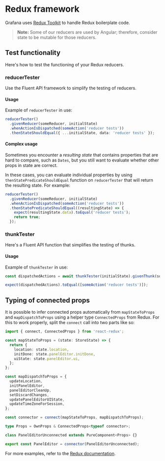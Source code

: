 # Redux framework

Grafana uses [Redux Toolkit](https://redux-toolkit.js.org/) to handle Redux boilerplate code.

> **Note:** Some of our reducers are used by Angular; therefore, consider state to be mutable for those reducers.

## Test functionality

Here's how to test the functioning of your Redux reducers.

### reducerTester

Use the Fluent API framework to simplify the testing of reducers.

#### Usage

Example of `reducerTester` in use:

``` typescript
reducerTester()
  .givenReducer(someReducer, initialState)
  .whenActionIsDispatched(someAction('reducer tests'))
  .thenStateShouldEqual({ ...initialState, data: 'reducer tests' });
```

#### Complex usage

Sometimes you encounter a *resulting state* that contains properties that are hard to compare, such as `Dates`, but you still want to evaluate whether other props in state are correct.

In these cases, you can evaluate individual properties by using `thenStatePredicateShouldEqual` function on `reducerTester` that will return the resulting state. For example:

``` typescript
reducerTester()
  .givenReducer(someReducer, initialState)
  .whenActionIsDispatched(someAction('reducer tests'))
  .thenStatePredicateShouldEqual((resultingState) => {
    expect(resultingState.data).toEqual('reducer tests');
    return true;
  });
```

### thunkTester

Here's a Fluent API function that simplifies the testing of thunks.

#### Usage

Example of `thunkTester` in use:

``` typescript
const dispatchedActions = await thunkTester(initialState).givenThunk(someThunk).whenThunkIsDispatched(arg1, arg2, arg3);

expect(dispatchedActions).toEqual([someAction('reducer tests')]);
```

## Typing of connected props

It is possible to infer connected props automatically from `mapStateToProps` and `mapDispatchToProps` using a helper type `ConnectedProps` from Redux. For this to work properly, split the `connect` call into two parts like so:

``` typescript
import { connect, ConnectedProps } from 'react-redux';

const mapStateToProps = (state: StoreState) => {
  return {
    location: state.location,
    initDone: state.panelEditor.initDone,
    uiState: state.panelEditor.ui,
  };
};

const mapDispatchToProps = {
  updateLocation,
  initPanelEditor,
  panelEditorCleanUp,
  setDiscardChanges,
  updatePanelEditorUIState,
  updateTimeZoneForSession,
};

const connector = connect(mapStateToProps, mapDispatchToProps);

type Props = OwnProps & ConnectedProps<typeof connector>;

class PanelEditorUnconnected extends PureComponent<Props> {}

export const PanelEditor = connector(PanelEditorUnconnected);
```

For more examples, refer to the [Redux documentation](https://react-redux.js.org/using-react-redux/static-typing#inferring-the-connected-props-automatically).
